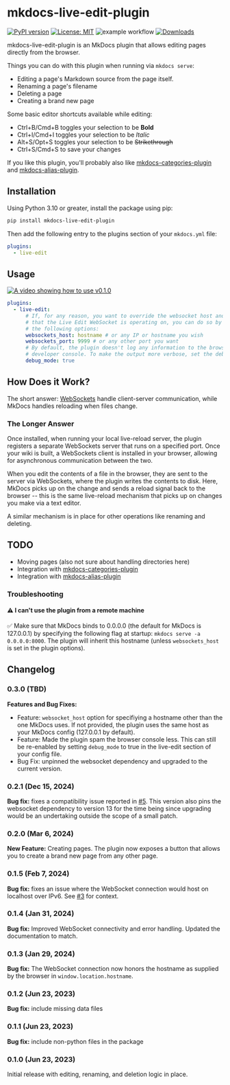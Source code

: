 # mkdocs-live-edit-plugin

[![PyPI version](https://badge.fury.io/py/mkdocs-live-edit-plugin.svg)](https://pypi.org/project/mkdocs-live-edit-plugin/)  [![License: MIT](https://img.shields.io/badge/License-MIT-yellow.svg)](https://opensource.org/licenses/MIT) ![example workflow](https://github.com/eddyluten/mkdocs-live-edit-plugin/actions/workflows/pylint.yml/badge.svg) [![Downloads](https://pepy.tech/badge/mkdocs-live-edit-plugin)](https://pepy.tech/project/mkdocs-live-edit-plugin)

mkdocs-live-edit-plugin is an MkDocs plugin that allows editing pages directly from the browser.

Things you can do with this plugin when running via `mkdocs serve`:

- Editing a page's Markdown source from the page itself.
- Renaming a page's filename
- Deleting a page
- Creating a brand new page

Some basic editor shortcuts available while editing:

- Ctrl+B/Cmd+B toggles your selection to be **Bold**
- Ctrl+I/Cmd+I toggles your selection to be _Italic_
- Alt+S/Opt+S toggles your selection to be ~~Strikethrough~~
- Ctrl+S/Cmd+S to save your changes

If you like this plugin, you'll probably also like [mkdocs-categories-plugin](https://github.com/EddyLuten/mkdocs-categories-plugin) and [mkdocs-alias-plugin](https://github.com/EddyLuten/mkdocs-alias-plugin).

## Installation

Using Python 3.10 or greater, install the package using pip:

```zsh
pip install mkdocs-live-edit-plugin
```

Then add the following entry to the plugins section of your `mkdocs.yml` file:

```yml
plugins:
  - live-edit
```

## Usage

[![A video showing how to use v0.1.0](https://img.youtube.com/vi/8aUToGfXGVA/0.jpg)](https://www.youtube.com/watch?v=8aUToGfXGVA)

```yml
plugins:
  - live-edit:
      # If, for any reason, you want to override the websocket host and/or port
      # that the Live Edit WebSocket is operating on, you can do so by changing
      # the following options:
      websockets_host: hostname # or any IP or hostname you wish
      websockets_port: 9999 # or any other port you want
      # By default, the plugin doesn't log any information to the browser
      # developer console. To make the output more verbose, set the debug flag:
      debug_mode: true
```

## How Does it Work?

The short answer: [WebSockets](https://developer.mozilla.org/en-US/docs/Web/API/WebSockets_API) handle client-server communication, while MkDocs handles reloading when files change.

### The Longer Answer

Once installed, when running your local live-reload server, the plugin registers a separate WebSockets server that runs on a specified port. Once your wiki is built, a WebSockets client is installed in your browser, allowing for asynchronous communication between the two.

When you edit the contents of a file in the browser, they are sent to the server via WebSockets, where the plugin writes the contents to disk. Here, MkDocs picks up on the change and sends a reload signal back to the browser -- this is the same live-reload mechanism that picks up on changes you make via a text editor.

A similar mechanism is in place for other operations like renaming and deleting.

## TODO

- Moving pages (also not sure about handling directories here)
- Integration with [mkdocs-categories-plugin](https://github.com/EddyLuten/mkdocs-categories-plugin)
- Integration with [mkdocs-alias-plugin](https://github.com/EddyLuten/mkdocs-alias-plugin)

### Troubleshooting

#### ⚠️ I can't use the plugin from a remote machine

✅ Make sure that MkDocs binds to 0.0.0.0 (the default for MkDocs is 127.0.0.1) by specifying the following flag at startup: `mkdocs serve -a 0.0.0.0:8000`. The plugin will inherit this hostname (unless `websockets_host` is set in the plugin options).

## Changelog

### 0.3.0 (TBD)

**Features and Bug Fixes:**

- Feature: `websocket_host` option for specifiying a hostname other than the one MkDocs uses. If not provided, the plugin uses the same host as your MkDocs config (127.0.0.1 by default).
- Feature: Made the plugin spam the browser console less. This can still be re-enabled by setting `debug_mode` to true in the live-edit section of your config file.
- Bug Fix: unpinned the websocket dependency and upgraded to the current version.

### 0.2.1 (Dec 15, 2024)

**Bug fix:** fixes a compatibility issue reported in [#5](https://github.com/EddyLuten/mkdocs-live-edit-plugin/issues/5). This version also pins the websocket dependency to version 13 for the time being since upgrading would be an undertaking outside the scope of a small patch.

### 0.2.0 (Mar 6, 2024)

**New Feature:** Creating pages. The plugin now exposes a button that allows you to create a brand new page from any other page.

### 0.1.5 (Feb 7, 2024)

**Bug fix:** fixes an issue where the WebSocket connection would host on localhost over IPv6. See [#3](https://github.com/EddyLuten/mkdocs-live-edit-plugin/issues/3) for context.

### 0.1.4 (Jan 31, 2024)

**Bug fix:** Improved WebSocket connectivity and error handling. Updated the documentation to match.

### 0.1.3 (Jan 29, 2024)

**Bug fix:** The WebSocket connection now honors the hostname as supplied by the browser in `window.location.hostname`.

### 0.1.2 (Jun 23, 2023)

**Bug fix:** include missing data files

### 0.1.1 (Jun 23, 2023)

**Bug fix:** include non-python files in the package

### 0.1.0 (Jun 23, 2023)

Initial release with editing, renaming, and deletion logic in place.
